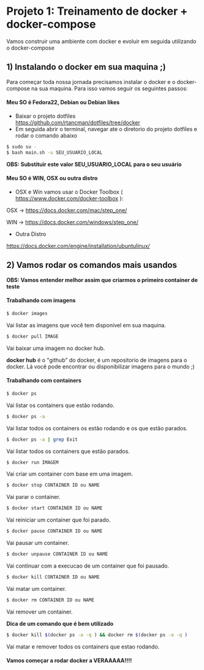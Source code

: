 # Projeto 1: Treinamento de docker + docker-compose

Vamos construir uma ambiente com docker e evoluir em seguida utilizando o docker-compose

## 1) Instalando o docker em sua maquina ;)

Para começar toda nossa jornada precisamos instalar o docker e o docker-compose na sua maquina. Para isso vamos seguir os seguintes passos:

#### Meu SO é Fedora22, Debian ou Debian likes
- Baixar o projeto dotfiles https://github.com/rtancman/dotfiles/tree/docker
- Em seguida abrir o terminal, navegar ate o diretorio do projeto dotfiles e rodar o comando abaixo

```bash
$ sudo su -
$ bash main.sh -u SEU_USUARIO_LOCAL
```

**OBS: Substituir este valor SEU_USUARIO_LOCAL para o seu usuário**

#### Meu SO é WIN, OSX ou outra distro

- OSX e Win vamos usar o Docker Toolbox ( https://www.docker.com/docker-toolbox ):

OSX -> https://docs.docker.com/mac/step_one/

WIN -> https://docs.docker.com/windows/step_one/

- Outra Distro

https://docs.docker.com/engine/installation/ubuntulinux/


## 2) Vamos rodar os comandos mais usandos
**OBS: Vamos entender melhor assim que criarmos o primeiro container de teste**

#### Trabalhando com imagens
```bash
$ docker images
```
Vai listar as imagens que você tem disponível em sua maquina.

```bash
$ docker pull IMAGE
```
Vai baixar uma imagem no docker hub. 

**docker hub** é o "github" do docker, é um repositorio de imagens para o docker. Lá você pode encontrar ou disponibilizar imagens para o mundo ;)


#### Trabalhando com containers
```bash
$ docker ps
```
Vai listar os containers que estão rodando.

```bash
$ docker ps -a
```
Vai listar todos os containers os estão rodando e os que estão parados.

```bash
$ docker ps -a | grep Exit
```
Vai listar todos os containers que estão parados.

```bash
$ docker run IMAGEM
```
Vai criar um container com base em uma imagem.

```bash
$ docker stop CONTAINER ID ou NAME
```
Vai parar o container. 

```bash
$ docker start CONTAINER ID ou NAME
```
Vai reiniciar um container que foi parado.

```bash
$ docker pause CONTAINER ID ou NAME
```
Vai pausar um container.

```bash
$ docker unpause CONTAINER ID ou NAME
```
Vai continuar com a execucao de um container que foi pausado.

```bash
$ docker kill CONTAINER ID ou NAME
```
Vai matar um container.

```bash
$ docker rm CONTAINER ID ou NAME
```
Vai remover um container.

**Dica de um comando que é bem utilizado**
```bash
$ docker kill $(docker ps -a -q ) && docker rm $(docker ps -a -q )
```
Vai matar e remover todos os containers que estao rodando.

#### Vamos começar a rodar docker a VERAAAAA!!!!